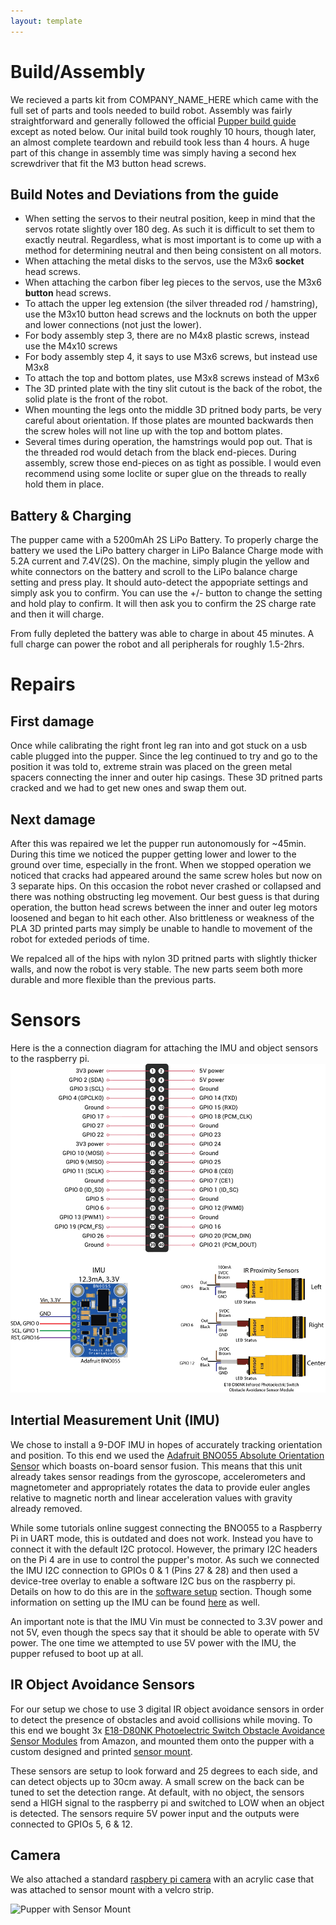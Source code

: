 ```yaml
---
layout: template
---
```

# Build/Assembly

We recieved a parts kit from COMPANY_NAME_HERE which came with the full set of
parts and tools needed to build robot. Assembly was fairly straightforward and
generally followed the official [Pupper build
guide](https://pupper.readthedocs.io/en/latest/) except as noted below. Our
inital build took roughly 10 hours, though later, an almost complete teardown
and rebuild took less than 4 hours. A huge part of this change in assembly time
was simply having a second hex screwdriver that fit the M3 button head screws.

## Build Notes and Deviations from the guide
- When setting the servos to their neutral position, keep in mind that the
  servos rotate slightly over 180 deg. As such it is difficult to set them to
  exactly neutral. Regardless, what is most important is to come up with a method
  for determining neutral and then being consistent on all motors. 
- When attaching the metal disks to the servos, use the M3x6 __socket__ head screws.
- When attaching the carbon fiber leg pieces to the servos, use the M3x6 __button__ head screws.
- To attach the upper leg extension (the silver threaded rod / hamstring), use
  the M3x10 button head screws and the locknuts on both the upper and lower
  connections (not just the lower). 
- For body assembly step 3, there are no M4x8 plastic screws, instead use the M4x10 screws
- For body assembly step 4, it says to use M3x6 screws, but instead use M3x8
- To attach the top and bottom plates, use M3x8 screws instead of M3x6 
- The 3D printed plate with the tiny slit cutout is the back of the robot, the
  solid plate is the front of the robot.
- When mounting the legs onto the middle 3D pritned body parts, be very careful
  about orientation. If those plates are mounted backwards then the screw holes
  will not line up with the top and bottom plates. 
- Several times during operation, the hamstrings would pop out. That is the
  threaded rod would detach from the black end-pieces. During assembly, screw
  those end-pieces on as tight as possible. I would even recommend using some
  loclite or super glue on the threads to really hold them in place.

## Battery & Charging
The pupper came with a 5200mAh 2S LiPo Battery. To properly charge the battery we used the LiPo battery charger in LiPo Balance Charge mode with 5.2A current and 7.4V(2S). On the machine, simply plugin the yellow and white connectors on the battery and scroll to the LiPo balance charge setting and press play. It should auto-detect the appopriate settings and simply ask you to confirm. You can use the +/- button to change the setting and hold play to confirm. It will then ask you to confirm the 2S charge rate and then it will charge.

From fully depleted the battery was able to charge in about 45 minutes. A full charge can power the robot and all peripherals for roughly 1.5-2hrs.

# Repairs

## First damage
Once while calibrating the right front leg ran into and got stuck on a usb
cable plugged into the pupper. Since the leg continued to try and go to the
position it was told to, extreme strain was placed on the green metal spacers
connecting the inner and outer hip casings. These 3D pritned parts cracked and
we had to get new ones and swap them out. 

## Next damage
After this was repaired we let the pupper run autonomously for ~45min. During
this time we noticed the pupper getting lower and lower to the ground over
time, especially in the front. When we stopped operation we noticed that cracks
had appeared around the same screw holes but now on 3 separate hips. On this
occasion the robot never crashed or collapsed and there was nothing obstructing
leg movement. Our best guess is that during operation, the button head screws
between the inner and outer leg motors loosened and began to hit each other.
Also brittleness or weakness of the PLA 3D printed parts may simply be unable
to handle to movement of the robot for exteded periods of time.

We repalced all of the hips with nylon 3D pritned parts with slightly thicker
walls, and now the robot is very stable. The new parts seem both more durable
and more flexible than the previous parts. 

# Sensors

Here is the a connection diagram for attaching the IMU and object sensors to the raspberry pi.
![Sensor Connection Diagram](/figures/Pupper_Peripherals_Layout.png)

## Intertial Measurement Unit (IMU)
We chose to install a 9-DOF IMU in hopes of accurately tracking orientation and
position. To this end we used the [Adafruit BNO055 Absolute Orientation
Sensor](https://www.adafruit.com/product/2472?gclid=CjwKCAiAq8f-BRBtEiwAGr3DgSWEaPsjRwxAkKPiMBIgWYkN3LRUsc1ZK5mTCsGi_OcU1QQbBcek1xoC6CcQAvD_BwE)
which boasts on-board sensor fusion. This means that this unit already takes
sensor readings from the gyroscope, accelerometers and magnetometer and
appropriately rotates the data to provide euler angles relative to magnetic
north and linear acceleration values with gravity already removed. 

While some tutorials online suggest connecting the BNO055 to a Raspberry Pi in
UART mode, this is outdated and does not work. Instead you have to connect it
with the default I2C protocol. However, the primary I2C headers on the Pi 4 are
in use to control the pupper's motor. As such we connected the IMU I2C
connection to GPIOs 0 & 1 (Pins 27 & 28) and then used a device-tree overlay to
enable a software I2C bus on the raspberry pi. Details on how to do this are in
the [software setup](software_setup.md) section. Though some information on setting up the IMU can be found [here](https://learn.adafruit.com/adafruit-bno055-absolute-orientation-sensor/python-circuitpython) as well.

An important note is that the IMU Vin must be connected to 3.3V power and not
5V, even though the specs say that it should be able to operate with 5V power.
The one time we attempted to use 5V power with the IMU, the pupper refused to
boot up at all. 

## IR Object Avoidance Sensors
For our setup we chose to use 3 digital IR object avoidance sensors in order to
detect the presence of obstacles and avoid collisions while moving. To this end
we bought 3x [E18-D80NK Photoelectric Switch Obstacle Avoidance Sensor
Modules](https://www.amazon.com/dp/B08HMN53XL/ref=sspa_dk_detail_1?psc=1&pd_rd_i=B08HMN53XL&pd_rd_w=xf0V0&pf_rd_p=7d37a48b-2b1a-4373-8c1a-bdcc5da66be9&pd_rd_wg=3oQjF&pf_rd_r=Y4DXPEJ5B7ANK5TKZD3R&pd_rd_r=ebed4e45-3a7e-4042-88d8-9fc22af50d91&spLa=ZW5jcnlwdGVkUXVhbGlmaWVyPUExM001VDNQWkczNlRDJmVuY3J5cHRlZElkPUEwNzg3Mjk3M1I4Nk4xNUQ3T04yTyZlbmNyeXB0ZWRBZElkPUEwMjcyMDIyMzYxV1BWQlVHTTZETSZ3aWRnZXROYW1lPXNwX2RldGFpbCZhY3Rpb249Y2xpY2tSZWRpcmVjdCZkb05vdExvZ0NsaWNrPXRydWU=)
from Amazon, and mounted them onto the pupper with a custom designed and
printed [sensor
mount](https://github.com/nubs01/PupperPy/tree/master/CAD/sensor_mount).

These sensors are setup to look forward and 25 degrees to each side, and can
detect objects up to 30cm away. A small screw on the back can be tuned to set
the detection range. At default, with no object, the sensors send a HIGH signal
to the raspberry pi and switched to LOW when an object is detected. The sensors
require 5V power input and the outputs were connected to GPIOs 5, 6 & 12.

## Camera
We also attached a standard [raspbery pi
camera](https://www.amazon.com/1080P-Camera-Module-Raspberry-Holder/dp/B07M9Q43MX/ref=sr_1_6?dchild=1&gclid=CjwKCAiAq8f-BRBtEiwAGr3DgZG31ZD1isrbQVfqZKtAMSmcpPU1e9IFm66RiOY_LWKOLSM2ND1iYRoCWiEQAvD_BwE&hvadid=409936242402&hvdev=c&hvlocphy=9002062&hvnetw=g&hvqmt=e&hvrand=10019869209618668489&hvtargid=kwd-52858032474&hydadcr=19109_11276360&keywords=raspberry+pi+camera&qid=1607656695&sr=8-6&tag=googhydr-20)
with an acrylic case that was attached to sensor mount with a velcro strip. 

![Pupper with Sensor Mount](pupper_with_sensor_mount.jpg)
